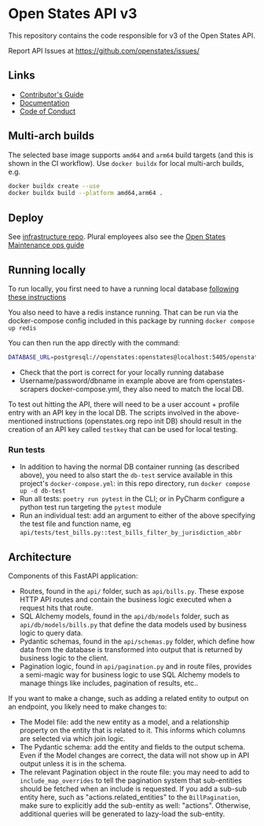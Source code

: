 # Open States API v3

This repository contains the code responsible for v3 of the Open States API.

Report API Issues at https://github.com/openstates/issues/

## Links

* [Contributor's Guide](https://docs.openstates.org/en/latest/contributing/getting-started.html)
* [Documentation](https://docs.openstates.org/en/latest/api/v3/)
* [Code of Conduct](https://docs.openstates.org/en/latest/contributing/code-of-conduct.html)

## Multi-arch builds

The selected base image supports `amd64` and `arm64` build targets (and this is shown in the CI workflow).
Use `docker buildx` for local multi-arch builds, e.g.

```bash
docker buildx create --use
docker buildx build --platform amd64,arm64 .
```

## Deploy

See [infrastructure repo](https://github.com/openstates/infrastructure#api-restarts). Plural employees also see the
[Open States Maintenance ops guide](https://civic-eagle.atlassian.net/wiki/spaces/ENG/pages/1393459207/Open+States+Maintenance#%E2%80%9CRestarting%E2%80%9D-the-API)

## Running locally

To run locally, you first need to have a running local
database [following these instructions](https://docs.openstates.org/contributing/local-database/)

You also need to have a redis instance running. That can be run via the docker-compose config included in this package
by running `docker compose up redis`

You can then run the app directly with the command:

```bash
DATABASE_URL=postgresql://openstates:openstates@localhost:5405/openstatesorg poetry run uvicorn api.main:app
```

* Check that the port is correct for your locally running database
* Username/password/dbname in example above are from openstates-scrapers docker-compose.yml, they also need to match the
  local DB.

To test out hitting the API, there will need to be a user account + profile entry with an API key in the local DB. The
scripts involved in the above-mentioned instructions (openstates.org repo init DB) should result in the creation of an
API key called `testkey` that can be used for local testing.

### Run tests

* In addition to having the normal DB container running (as described above), you need to also start the `db-test`
  service available in this project's `docker-compose.yml`: in this repo directory, run `docker compose up -d db-test`
* Run all tests: `poetry run pytest` in the CLI; or in PyCharm configure a python test run targeting the
  `pytest` module
* Run an individual test: add an argument to either of the above specifying the test file and function name, eg
  `api/tests/test_bills.py::test_bills_filter_by_jurisdiction_abbr`

## Architecture

Components of this FastAPI application:

* Routes, found in the `api/` folder, such as `api/bills.py`. These expose HTTP API routes and contain the business
  logic executed when a request hits that route.
* SQL Alchemy models, found in the `api/db/models` folder, such as `api/db/models/bills.py` that define the data models
  used by business logic to query data.
* Pydantic schemas, found in the `api/schemas.py` folder, which define how data from the database is transformed into
  output that is returned by business logic to the client.
* Pagination logic, found in `api/pagination.py` and in route files, provides a semi-magic way for business logic to
  use SQL Alchemy models to manage things like includes, pagination of results, etc..

If you want to make a change, such as adding a related entity to output on an endpoint, you likely need to make changes
to:

* The Model file: add the new entity as a model, and a relationship property on the entity that is related to it. This
  informs which columns are selected via which join logic.
* The Pydantic schema: add the entity and fields to the output schema. Even if the Model changes are correct, the data
  will not show up in API output unless it is in the schema.
* The relevant Pagination object in the route file: you may need to add to `include_map_overrides` to tell the
  pagination system that sub-entities should be fetched when an include is requested. If you add a sub-sub entity here,
  such as "actions.related_entities" to the `BillPagination`, make sure to explicitly add the sub-entity as well:
  "actions". Otherwise, additional queries will be generated to lazy-load the sub-entity.